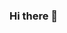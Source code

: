 ### Hi there 👋

<!--
**bariscemb/bariscemb** is a ✨ _special_ ✨ repository because its `README.md` (this file) appears on your GitHub profile.

Here are some ideas to get you started:

- 🌱 I’m currently learning Node.JS
- 👯 I’m looking to collaborate on web  development and machine learning projects
- 💬 Ask me about Node.JS, Machine Learning and AI
- 📫 How to reach me: baris-cem-@hotmail.com 
- ⚡ Fun fact: I'm not computer engineer but software 😄 
-->

